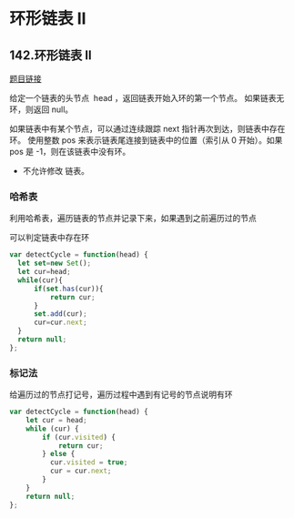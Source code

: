 # 环形链表 II

## 142.环形链表 II

[题目链接](https://leetcode.cn/problems/linked-list-cycle-ii/)

给定一个链表的头节点  head ，返回链表开始入环的第一个节点。 如果链表无环，则返回 null。

如果链表中有某个节点，可以通过连续跟踪 next 指针再次到达，则链表中存在环。 使用整数 pos 来表示链表尾连接到链表中的位置（索引从 0 开始）。如果 pos 是 -1，则在该链表中没有环。

- 不允许修改 链表。


### 哈希表  

利用哈希表，遍历链表的节点并记录下来，如果遇到之前遍历过的节点  

可以判定链表中存在环

```js
var detectCycle = function(head) {
  let set=new Set();
  let cur=head;
  while(cur){
      if(set.has(cur)){
          return cur;
      }
      set.add(cur);
      cur=cur.next;
  }
  return null;
};
```

### 标记法  

给遍历过的节点打记号，遍历过程中遇到有记号的节点说明有环

```js
var detectCycle = function(head) {
    let cur = head;
    while (cur) {
        if (cur.visited) {
            return cur;
        } else {
          cur.visited = true;
          cur = cur.next;
        }
    }
    return null;
};
```

